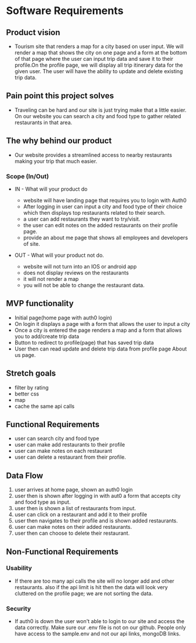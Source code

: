 #  Software Requirements 

## Product vision
- Tourism site that renders a map for a city based on user input. We will render a map that shows the city on one page and a form at the bottom of that page where the user can input trip data and save it to their profile.On the profile page, we will display all trip itinerary data for the given user. The user will have the ability to update and delete existing trip data.



## Pain point this project solves
- Traveling can be hard and our site is just trying make that a little easier. On our website you can search a city and food type to gather related restaurants in that area. 


## The why behind our product
- Our website provides a streamlined access to nearby restaurants making your trip that much easier. 


### Scope (In/Out)
- IN - What will your product do
  - website will have landing page that requires you to login with Auth0
  - After logging in user can input a city and food type of their choice which then displays top restaurants related to their search.
  - a user can add restaurants they want to try/visit.
  - the user can edit notes on the added restaurants on their profile page.
  - provide an about me page that shows all employees and developers of site.



- OUT - What will your product not do.
  - website will not turn into an IOS or android app
  - does not display reviews on the restaurants 
  - it will not render a map 
  - you will not be able to change the restaurant data.



## MVP functionality
- Initial page(home page with auth0 login)
- On login it displays a page with a form that allows the user to input a city
- Once a city is entered the page renders a map and a  form that allows you to add/create  trip data
- Button to redirect to profile(page) that has saved trip data
- User then can read update and delete trip data from profile  page
About us page.



## Stretch goals
- filter by rating
- better css 
- map 
- cache the same api calls 

## Functional Requirements
- user can search city and food type
- user can make add restaurants to their profile
- user can make notes on each restaurant 
- user can delete a restaurant from their profile. 

## Data Flow
1. user arrives at home page, shown an auth0 login
2. user then is shown after logging in with aut0 a form that accepts city and food type as input.
3. user then is shown a list of restaurants from input. 
4. user can click on a restaurant and add it to their profile 
5. user then navigates to their profile and is shown added restaurants.
6. user can make notes on their added restaurants. 
7. user then can choose to delete their restaurant.

## Non-Functional Requirements 
  
  ### Usability
      
  - If there are too many api calls the site will no longer add
       and other restaurants. also if the api limit is hit then the 
       data will look very cluttered on the profile page; we are not 
       sorting the data. 

  ### Security
  - If auth0 is down the user won't able to login to our site and
       access the data correctly. Make sure our .env file is not on 
       our github. People only have access to the sample.env and not 
       our api links, mongoDB links.
